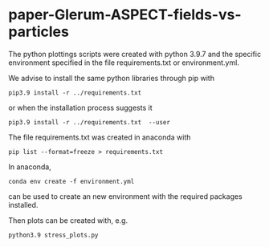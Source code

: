 # paper-Glerum-ASPECT-fields-vs-particles

The python plottings scripts were created with python 3.9.7
and the specific environment specified in the file requirements.txt
or environment.yml.

We advise to install the same python libraries through pip with

    pip3.9 install -r ../requirements.txt 

or when the installation process suggests it

    pip3.9 install -r ../requirements.txt  --user

The file requirements.txt was created in anaconda with

    pip list --format=freeze > requirements.txt

In anaconda,

    conda env create -f environment.yml

can be used to create an new environment
with the required packages installed. 

Then plots can be created with, e.g.

    python3.9 stress_plots.py 

